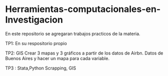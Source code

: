 # Herramientas-computacionales-en-Investigacion
En este repositorio se agregaran trabajos practicos de la materia.

TP1: En su respositorio propio

TP2: GIS
Crear 3 mapas y 3 gráficos a partir de los datos de Airbn.
Datos de Buenos Aires y hacer un mapa para cada variable.

TP3 : Stata,Python Scrapping, GIS
